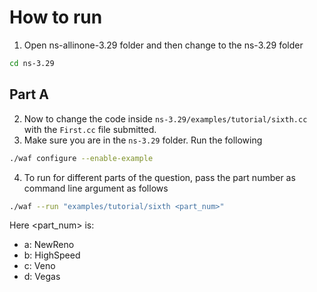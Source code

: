 # How to run
1. Open ns-allinone-3.29 folder and then change to the ns-3.29 folder
```sh
cd ns-3.29
``` 

## Part A

2. Now to change the code inside `ns-3.29/examples/tutorial/sixth.cc` with the `First.cc` file submitted.
3. Make sure you are in the `ns-3.29` folder. Run the following
```sh
./waf configure --enable-example
```
4. To run for different parts of the question, pass the part number as command line argument as follows
```sh
./waf --run "examples/tutorial/sixth <part_num>"
```
Here <part_num> is:
* a: NewReno
* b: HighSpeed
* c: Veno
* d: Vegas